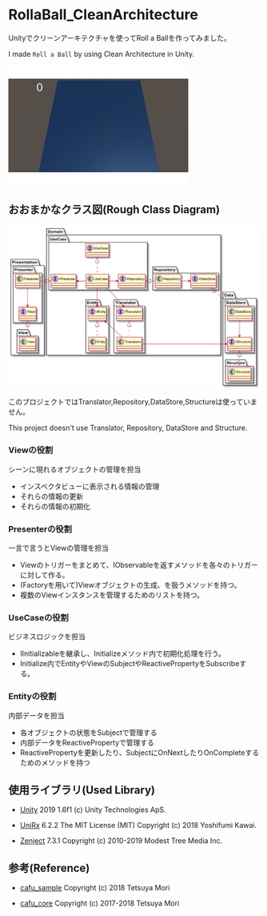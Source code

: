 # RollaBall_CleanArchitecture

Unityでクリーンアーキテクチャを使ってRoll a Ballを作ってみました。

I made `Roll a Ball` by using Clean Architecture in Unity.

![gif](https://github.com/VeyronSakai/RollaBall_CleanArchitecture/blob/master/Assets/RollABall.gif)

## おおまかなクラス図(Rough Class Diagram)

![ClassDiagram](https://github.com/VeyronSakai/RollaBall_CleanArchitecture/blob/master/Assets/ClassDiagram.png)

このプロジェクトではTranslator,Repository,DataStore,Structureは使っていません。

This project doesn't use Translator, Repository, DataStore and Structure. 


### Viewの役割

シーンに現れるオブジェクトの管理を担当

- インスペクタビューに表示される情報の管理
- それらの情報の更新
- それらの情報の初期化

### Presenterの役割

一言で言うとViewの管理を担当

- Viewのトリガーをまとめて、IObservableを返すメソッドを各々のトリガーに対して作る。
- (Factoryを用いて)Viewオブジェクトの生成、を扱うメソッドを持つ。
- 複数のViewインスタンスを管理するためのリストを持つ。


### UseCaseの役割

ビジネスロジックを担当

- IInitializableを継承し、Initializeメソッド内で初期化処理を行う。
- Initialize内でEntityやViewのSubjectやReactivePropertyをSubscribeする。


### Entityの役割

内部データを担当

- 各オブジェクトの状態をSubjectで管理する
- 内部データをReactivePropertyで管理する
- ReactivePropertyを更新したり、SubjectにOnNextしたりOnCompleteするためのメソッドを持つ

## 使用ライブラリ(Used Library)

- [Unity](https://unity.com) 2019 1.6f1 (c) Unity Technologies ApS.

- [UniRx](https://github.com/neuecc/UniRx) 6.2.2 The MIT License (MIT) Copyright (c) 2018 Yoshifumi Kawai.

- [Zenject](https://github.com/modesttree/Zenject) 7.3.1 Copyright (c) 2010-2019 Modest Tree Media Inc.

## 参考(Reference)

- [cafu_sample](https://github.com/monry/cafu_sample) Copyright (c) 2018 Tetsuya Mori

- [cafu_core](https://github.com/umm/cafu_core) Copyright (c) 2017-2018 Tetsuya Mori
